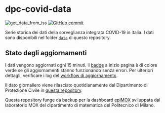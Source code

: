# dpc-covid-data

![get_data_from_iss](https://github.com/giovanniardenghi/dpc-covid-data/workflows/get_data_from_dpc/badge.svg)
[![GitHub commit](https://img.shields.io/github/last-commit/giovanniardenghi/dpc-covid-data)](https://github.com/giovanniardenghi/dpc-covid-data/commits/master)

Serie storica dei dati della sorveglianza integrata COVID-19 in Italia. I dati sono disponibili nel folder [`data`](data) di questo repository.

## Stato degli aggiornamenti

I dati vengono aggiornati ogni 15 minuti. Il [badge](#dpc-covid-data) a inizio pagina è di colore verde se gli aggiornamenti stanno funzionando senza errori. Per ulteriori dettagli, verificare i log del [workflow di aggiornamento](https://github.com/giovanniardenghi/dpc-covid-data/actions?query=workflow%3Aget_data_from_dpc).

Il dato giornaliero viene rilasciato quotidianamente dal Dipartimento di Protezione Civile in [questa repository](https://github.com/pcm-dpc/COVID-19/tree/master/).

Questa repository funge da backup per la dashboard [epiMOX](https://www.epimox.polimi.it) sviluppata dal laboratorio MOX del dipartimento di matematica del Politecnico di Milano.
